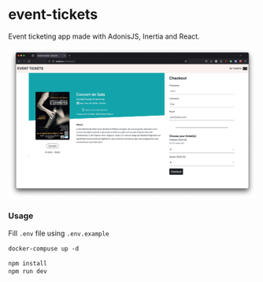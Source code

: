 # event-tickets

Event ticketing app made with AdonisJS, Inertia and React.

![event_detail](/captures/event-detail.png)

### Usage

Fill `.env` file using `.env.example`

```
docker-compuse up -d
```

```
npm install
npm run dev
```
